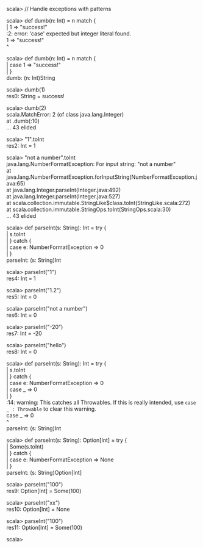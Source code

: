 scala> // Handle exceptions with patterns  
  
scala> def dumb(n: Int) = n match {  
     |   1 => "success!"  
<console>:2: error: 'case' expected but integer literal found.  
  1 => "success!"  
  ^  
  
scala> def dumb(n: Int) = n match {  
     |   case 1 => "success!"  
     | }  
dumb: (n: Int)String  
  
scala> dumb(1)  
res0: String = success!  
  
scala> dumb(2)  
scala.MatchError: 2 (of class java.lang.Integer)  
  at .dumb(<console>:10)  
  ... 43 elided  
  
scala> "1".toInt  
res2: Int = 1  
  
scala> "not a number".toInt  
java.lang.NumberFormatException: For input string: "not a number"  
  at java.lang.NumberFormatException.forInputString(NumberFormatException.java:65)  
  at java.lang.Integer.parseInt(Integer.java:492)  
  at java.lang.Integer.parseInt(Integer.java:527)  
  at scala.collection.immutable.StringLike$class.toInt(StringLike.scala:272)  
  at scala.collection.immutable.StringOps.toInt(StringOps.scala:30)  
  ... 43 elided  
  
scala> def parseInt(s: String): Int = try {  
     |   s.toInt  
     | } catch {  
     |   case e: NumberFormatException => 0  
     | }  
parseInt: (s: String)Int  
  
scala> parseInt("1")  
res4: Int = 1  
  
scala> parseInt("1.2")  
res5: Int = 0  
  
scala> parseInt("not a number")  
res6: Int = 0  
  
scala> parseInt("-20")  
res7: Int = -20  
  
scala> parseInt("hello")  
res8: Int = 0  
  
scala> def parseInt(s: String): Int = try {  
     |   s.toInt  
     | } catch {  
     |   case e: NumberFormatException => 0  
     |   case _ => 0  
     | }  
<console>:14: warning: This catches all Throwables. If this is really intended, use `case _ : Throwable` to clear this warning.  
         case _ => 0  
              ^  
parseInt: (s: String)Int  
  
scala> def parseInt(s: String): Option[Int] = try {  
     |   Some(s.toInt)  
     | } catch {  
     |   case e: NumberFormatException => None  
     | }  
parseInt: (s: String)Option[Int]  
  
scala> parseInt("100")  
res9: Option[Int] = Some(100)  
  
scala> parseInt("xx")  
res10: Option[Int] = None  
  
scala> parseInt("100")  
res11: Option[Int] = Some(100)  
  
scala>   
  
